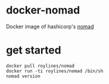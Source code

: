 # docker-nomad
Docker image of hashicorp's [nomad](https://www.nomadproject.io)

# get started 
```
docker pull roylines/nomad
docker run -ti roylines/nomad /bin/sh
nomad version
```
